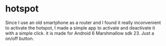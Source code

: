 # hotspot

Since I use an old smartphone as a router and I found it really inconvenient to activate the hotspot, I made a simple app to activate and deactivate it with a simple click.
it is made for Android 6 Marshmallow sdk 23.
Just a on/off button. 
